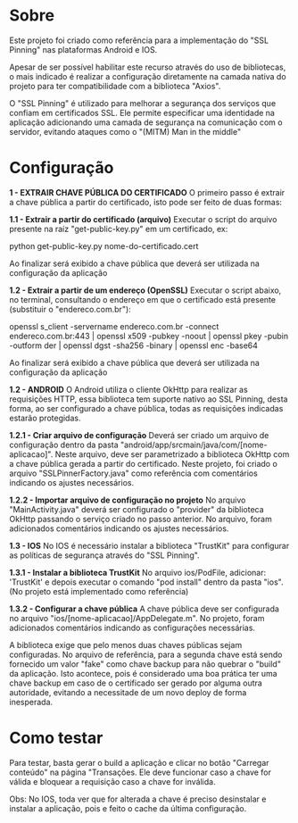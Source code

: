 # Sobre

Este projeto foi criado como referência para a implementação do "SSL Pinning" nas plataformas Android e IOS.

Apesar de ser possível habilitar este recurso através do uso de bibliotecas, o mais indicado é realizar a configuração diretamente na camada nativa do projeto para ter compatibilidade com a biblioteca "Axios".

O "SSL Pinning" é utilizado para melhorar a segurança dos serviços que confiam em certificados SSL. Ele permite especificar uma identidade na aplicação adicionando uma camada de segurança na comunicação com o servidor, evitando ataques como o "(MITM) Man in the middle"

# Configuração

**1 - EXTRAIR CHAVE PÚBLICA DO CERTIFICADO**
O primeiro passo é extrair a chave pública a partir do certificado, isto pode ser feito de duas formas:

**1.1 -  Extrair a partir do certificado (arquivo)**
Executar o script do arquivo presente na raíz "get-public-key.py" em um certificado, ex:

python get-public-key.py nome-do-certificado.cert

Ao finalizar será exibido a chave pública que deverá ser utilizada na configuração da aplicação

**1.2 -  Extrair a partir de um endereço (OpenSSL)**
Executar o script abaixo, no terminal, consultando o endereço em que o certificado está presente (substituir o "endereco.com.br"):

openssl s_client -servername endereco.com.br -connect endereco.com.br:443 | openssl x509 -pubkey -noout | openssl pkey -pubin -outform der | openssl dgst -sha256 -binary | openssl enc -base64

Ao finalizar será exibido a chave pública que deverá ser utilizada na configuração da aplicação


**1.2 - ANDROID**
O Android utiliza o cliente OkHttp para realizar as requisições HTTP, essa biblioteca tem suporte nativo ao SSL Pinning, desta forma, ao ser configurado a chave pública, todas as requisições indicadas estarão protegidas.

**1.2.1 - Criar arquivo de configuração**
Deverá ser criado um arquivo de configuração dentro da pasta "android/app/srcmain/java/com/[nome-aplicacao]". Neste arquivo, deve ser parametrizado a biblioteca OkHttp com a chave pública gerada a partir do certificado. Neste projeto, foi criado o arquivo "SSLPinnerFactory.java" como referência com comentários indicando os ajustes necessários.

**1.2.2 - Importar arquivo de configuração no projeto**
No arquivo "MainActivity.java" deverá ser configurado o "provider" da biblioteca OkHttp passando o serviço criado no passo anterior. No arquivo, foram adicionados comentários indicando os ajustes necessários.

**1.3 - IOS**
No IOS é necessário instalar a biblioteca "TrustKit" para configurar as políticas de segurança através do "SSL Pinning".

**1.3.1 - Instalar a biblioteca TrustKit**
No arquivo ios/PodFile, adicionar: 'TrustKit' e depois executar o comando "pod install" dentro da pasta "ios". (No projeto está implementado como referência)

**1.3.2 - Configurar a chave pública**
A chave pública deve ser configurada no arquivo "ios/[nome-aplicacao]/AppDelegate.m". No projeto, foram adicionados comentários indicando as configurações necessárias.

A biblioteca exige que pelo menos duas chaves públicas sejam configuradas. No arquivo de referência, para a segunda chave está sendo fornecido um valor "fake" como chave backup para não quebrar o "build" da aplicação. Isto acontece, pois é considerado uma boa prática ter uma chave backup em caso de o certificado ser gerado por alguma outra autoridade, evitando a necessitade de um novo deploy de forma inesperada.

# Como testar

Para testar, basta gerar o build a aplicação e clicar no botão "Carregar conteúdo" na página "Transações. Ele deve funcionar caso a chave for válida e bloquear a requisição caso a chave for inválida.

Obs: No IOS, toda ver que for alterada a chave é preciso desinstalar e instalar a aplicação, pois e feito o cache da última configuração.